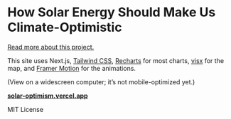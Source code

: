 # How Solar Energy Should Make Us Climate-Optimistic

[Read more about this project.](https://edu.lachlanjc.com/2022-10-17_ind_final_project)

This site uses Next.js, [Tailwind CSS](https://tailwindcss.com/), [Recharts](https://recharts.org/en-US/) for most charts, [visx](https://airbnb.io/visx/) for the map, and [Framer Motion](https://framer.com/motion) for the animations.

(View on a widescreen computer; it’s not mobile-optimized yet.)

[**solar-optimism.vercel.app**](https://solar-optimism.vercel.app)

MIT License
